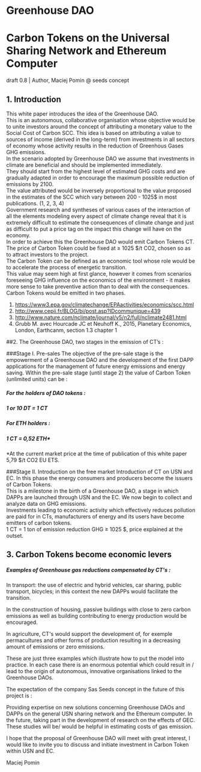 # Greenhouse DAO 

# Carbon Tokens on the Universal Sharing Network and Ethereum Computer
draft 0.8 | Author, Maciej Pomin @ seeds concept  

## 1. Introduction

This white paper introduces the idea of the Greenhouse DAO.   
This is an autonomous, collaborative organisation whose objective would be to unite investors around the concept of attributing a monetary value to the Social Cost of Carbon SCC. This idea is based on attributing a value to sources of income (derived in the long-term) from investments in all sectors of economy whose activity results in the reduction of Greenhous Gases GHG emissions.   
In the scenario adopted by Greenhouse DAO we assume that investments in climate are beneficial and should be implemented immediately.    
They should start from the highest level of estimated GHG costs and are gradually adapted in order to encourage the maximum possible reduction of emissions by 2100.  
The value attributed would be inversely proportional to the value proposed in the estimates of the SCC which vary between 200 - 1025$ in most publications. (1, 2, 3, 4)    
Government research and syntheses of various cases of the interaction of all the elements modeling every aspect of climate change reveal that it is extremely difficult to estimate the consequences of climate change and just as difficult to put a price tag on the impact this change will have on the economy.     
In order to achieve this the Greenhouse DAO would emit Carbon Tokens CT.   
The price of Carbon Token could be fixed at ≥ 1025 $/t CO2, chosen so as to attract investors to the project.   
The Carbon Token can be defined as an economic tool whose role would be to accelerate the process of energetic transition.   
This value may seem high at first glance, however it comes from scenarios foreseeing GHG influence on the economics of the environment - it makes more sense to take preventive action than to deal with the consequences.   
Carbon Tokens would be emitted in two phases.

1. https://www3.epa.gov/climatechange/EPAactivities/economics/scc.html   
2. http://www.cepii.fr/BLOG/bi/post.asp?IDcommunique=439   
3. http://www.nature.com/nclimate/journal/v5/n2/full/nclimate2481.html   
4. Grubb M. avec Hourcade JC et Neuhoff K., 2015, Planetary Economics, London, Earthcanm, section 1.3 chapter 1


##2. The Greenhouse DAO, two stages in the emission of CT’s :

###Stage I. Pre-sales 
The objective of the pre-sale stage is the empowerment of a Greenhouse DAO and the development of the first DAPP applications for the management of future energy emissions and energy saving. 
Within the pre-sale stage (until stage 2) the value of Carbon Token (unlimited units) can be :
##### For the holders of  DAO tokens :
##### 1 or 10 DT = 1 CT
##### For ETH holders :
##### 1 CT = 0,52 ETH*
*At the current market price at the time of publication of this white paper 5,79 $/t CO2 EU ETS.

###Stage II. Introduction on the free market
Introduction of CT on USN and EC. In this phase the energy consumers and producers become the issuers of Carbon Tokens.   
This is a milestone in the birth of a Greenhouse DAO, a stage in which DAPPs are launched through USN and the EC. We now begin to collect and analyze data on GHG emissions.   
Investments leading to economic activity which effectively reduces pollution are paid for in CTs, manufacturers of energy and its users have become emitters of carbon tokens.    
1 CT = 1 ton of emission reduction GHG ≥ 1025 $, price explained at the outset.


## 3. Carbon Tokens become economic levers

##### Examples of Greenhouse gas reductions compensated by CT's :
    
In transport: the use of electric and hybrid vehicles, car sharing, public transport, bicycles; in this context the new DAPPs would facilitate the transition.

In the construction of housing, passive buildings with close to zero carbon emissions as well as building contributing to energy production would be encouraged.

In agriculture, CT's would support the development of, for exemple permacultures and other forms of production resulting in a decreasing amount of emissions or zero emissions.

These are just three examples which illustrate how to put the model into practice. In each case there is an enormous potential which could result in / lead to the origin of autonomous, innovative organisations linked to the Greenhouse DAOs.

The expectation of the company Sas Seeds concept in the future of this project is :

Providing expertise on new solutions concerning Greenhouse DAOs and DAPPs on the general USN sharing network and the Ethereum computer.
In the future, taking part in the development of research on the effects of GEC. These studies will be/ would be helpful in estimating costs of gas emission.

I hope that the proposal of Greenhouse DAO will meet with great interest, I would like to invite you to discuss and initiate investment in Carbon Token within USN and EC.


Maciej Pomin







